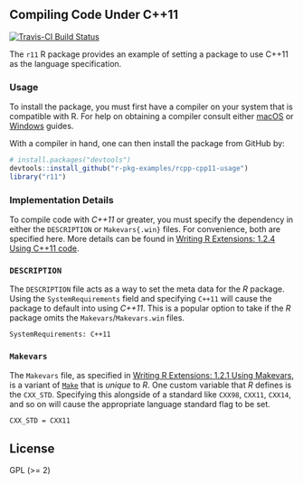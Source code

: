 ## Compiling Code Under C++11

[![Travis-CI Build Status](https://travis-ci.org/r-pkg-examples/rcpp-cpp11-usage.svg?branch=master)](https://travis-ci.org/r-pkg-examples/rcpp-cpp11-usage)

The `r11` R package provides an example of setting a package to use C++11
as the language specification.

### Usage

To install the package, you must first have a compiler on your system that is 
compatible with R. For help on obtaining a compiler consult either
[macOS](http://thecoatlessprofessor.com/programming/r-compiler-tools-for-rcpp-on-os-x/)
or 
[Windows](http://thecoatlessprofessor.com/programming/rcpp/install-rtools-for-rcpp/)
guides.

With a compiler in hand, one can then install the package from GitHub by:

```r
# install.packages("devtools")
devtools::install_github("r-pkg-examples/rcpp-cpp11-usage")
library("r11")
```

### Implementation Details

To compile code with _C++11_ or greater, you must specify the dependency in
either the `DESCRIPTION` or `Makevars{.win}` files. For convenience, both
are specified here. More details can be found in 
[Writing R Extensions: 1.2.4 Using C++11 code](https://cran.r-project.org/doc/manuals/r-release/R-exts.html#Using-C_002b_002b11-code).

### `DESCRIPTION`

The `DESCRIPTION` file acts as a way to set the meta data for the _R_ package. 
Using the `SystemRequirements` field and specifying `C++11` will cause the
package to default into using _C++11_. This is a popular option to take 
if the _R_ package omits the `Makevars`/`Makevars.win` files.

```bash
SystemRequirements: C++11
```

### `Makevars`

The `Makevars` file, as specified in [Writing R Extensions: 1.2.1 Using Makevars](https://cran.r-project.org/doc/manuals/r-release/R-exts.html#Using-Makevars), is a variant of [`Make`](https://www.gnu.org/software/make/manual/make.html) that is _unique_ to _R_. One custom variable that _R_ defines is the `CXX_STD`. Specifying this
alongside of a standard like `CXX98`, `CXX11`, `CXX14`, and so on will cause
the appropriate language standard flag to be set. 

```bash
CXX_STD = CXX11
```

## License

GPL (\>= 2)